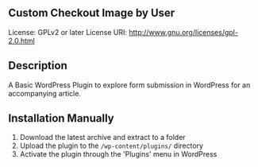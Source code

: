 ## Custom Checkout Image by User
License: GPLv2 or later
License URI: http://www.gnu.org/licenses/gpl-2.0.html

## Description
A Basic WordPress Plugin to explore form submission in WordPress for an accompanying article.

## Installation Manually
1. Download the latest archive and extract to a folder
2. Upload the plugin to the `/wp-content/plugins/` directory
3. Activate the plugin through the 'Plugins' menu in WordPress

